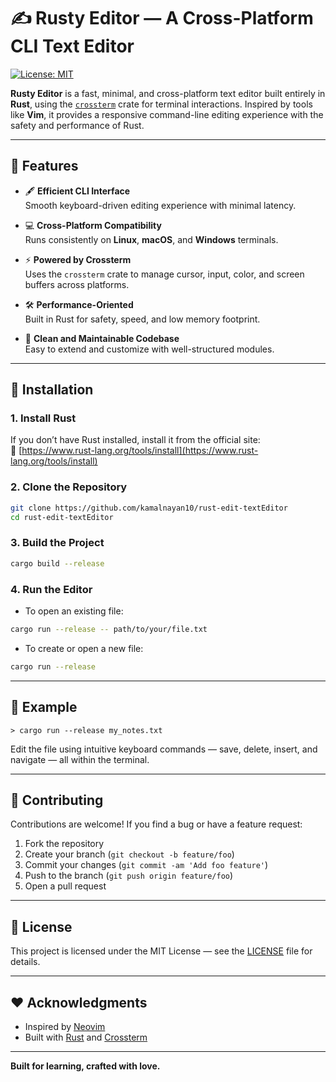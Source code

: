 # ✍️ Rusty Editor — A Cross-Platform CLI Text Editor

[![License: MIT](https://img.shields.io/badge/License-MIT-yellow.svg)](https://opensource.org/licenses/MIT)

**Rusty Editor** is a fast, minimal, and cross-platform text editor built entirely in **Rust**, using the [`crossterm`](https://crates.io/crates/crossterm) crate for terminal interactions. Inspired by tools like **Vim**, it provides a responsive command-line editing experience with the safety and performance of Rust.

---

## 🚀 Features

- 🖋️ **Efficient CLI Interface**  
  Smooth keyboard-driven editing experience with minimal latency.

- 💻 **Cross-Platform Compatibility**  
  Runs consistently on **Linux**, **macOS**, and **Windows** terminals.

- ⚡ **Powered by Crossterm**  
  Uses the `crossterm` crate to manage cursor, input, color, and screen buffers across platforms.

- 🛠️ **Performance-Oriented**  
  Built in Rust for safety, speed, and low memory footprint.

- 🧹 **Clean and Maintainable Codebase**  
  Easy to extend and customize with well-structured modules.

---

## 🔧 Installation

### 1. Install Rust

If you don’t have Rust installed, install it from the official site:  
📎 [https://www.rust-lang.org/tools/install](https://www.rust-lang.org/tools/install)

### 2. Clone the Repository

```bash
git clone https://github.com/kamalnayan10/rust-edit-textEditor
cd rust-edit-textEditor
```

### 3. Build the Project

```bash
cargo build --release
```

### 4. Run the Editor

- To open an existing file:

```bash
cargo run --release -- path/to/your/file.txt
```

- To create or open a new file:

```bash
cargo run --release
```

---

## 🧪 Example

```
> cargo run --release my_notes.txt
```

Edit the file using intuitive keyboard commands — save, delete, insert, and navigate — all within the terminal.

---

## 🤝 Contributing

Contributions are welcome! If you find a bug or have a feature request:

1. Fork the repository
2. Create your branch (`git checkout -b feature/foo`)
3. Commit your changes (`git commit -am 'Add foo feature'`)
4. Push to the branch (`git push origin feature/foo`)
5. Open a pull request

---

## 📄 License

This project is licensed under the MIT License — see the [LICENSE](LICENSE) file for details.

---

## ❤️ Acknowledgments

- Inspired by [Neovim](https://neovim.io/)
- Built with [Rust](https://www.rust-lang.org/) and [Crossterm](https://crates.io/crates/crossterm)

---

**Built for learning, crafted with love.**
